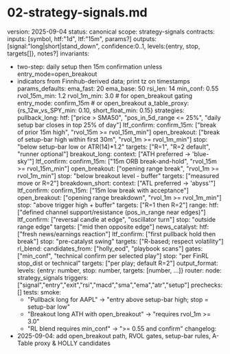 <!-- GPT-USAGE-HEADER:v1
Type: reference documentation (not executable code).
Rules: Treat as docs; do not run as code. Obey the action schemas in ./01-unified-instruction-set.md.
-->
# 02-strategy-signals.md
version: 2025-09-04
status: canonical
scope: strategy-signals
contracts:
  inputs: [symbol, htf:"1d", ltf:"15m", params?]
  outputs: [signal:"long|short|stand_down", confidence:0..1, levels:{entry, stop, targets[]}, notes?]
invariants:
  - two-step: daily setup then 15m confirmation unless entry_mode=open_breakout
  - indicators from Finnhub-derived data; print tz on timestamps
params_defaults:
  ema_fast: 20
  ema_base: 50
  rsi_len: 14
  min_conf: 0.55
  rvol_15m_min: 1.2
  rvol_1m_min: 3.0            # for open_breakout gating
  entry_mode: confirm_15m     # or open_breakout
  a_table_proxy: {rs_12w_vs_SPY_min: 0.10, short_float_min: 0.15}
strategies:
  pullback_long:
    htf: ["price > SMA50", "pos_in_5d_range <= 25%", "daily setup bar closes in top 25% of day"]
    ltf_confirm:
      confirm_15m: ["break of prior 15m high", "rvol_15m >= rvol_15m_min"]
      open_breakout: ["break of setup-bar high within first 30m", "rvol_1m >= rvol_1m_min"]
    stop: "below setup-bar low or ATR(14)*1.2"
    targets: ["R=1", "R=2 default", "runner optional"]
  breakout_long:
    context: ["ATH preferred → 'blue-sky'"]
    ltf_confirm:
      confirm_15m: ["15m ORB break-and-hold", "rvol_15m >= rvol_15m_min"]
      open_breakout: ["opening range break", "rvol_1m >= rvol_1m_min"]
    stop: "below breakout level - buffer"
    targets: ["measured move or R=2"]
  breakdown_short:
    context: ["ATL preferred → 'abyss'"]
    ltf_confirm:
      confirm_15m: ["15m low break with acceptance"]
      open_breakout: ["opening range breakdown", "rvol_1m >= rvol_1m_min"]
    stop: "above trigger high + buffer"
    targets: ["R=1 then R=2"]
  range:
    htf: ["defined channel support/resistance (pos_in_range near edges)"]
    ltf_confirm: ["reversal candle at edge", "oscillator turn"]
    stop: "outside range edge"
    targets: ["mid then opposite edge"]
  news_catalyst:
    htf: ["fresh news/earnings reaction"]
    ltf_confirm: ["first pullback hold then break"]
    stop: "pre-catalyst swing"
    targets: ["R-based; respect volatility"]
  rl_blend:
    candidates_from: ["holly_eod", "playbook scans"]
    gates: ["min_conf", "technical confirm per selected play"]
    stop: "per FinRL stop_dist or technical"
    targets: ["per play; default R=2"]
output_format:
  levels: {entry: number, stop: number, targets: [number, ...]}
router:
  node: strategy_signals
  triggers: ["signal","entry","exit","rsi","macd","sma","ema","atr","setup"]
  prechecks: []
tests:
  smoke:
    - "Pullback long for AAPL" -> "entry above setup-bar high; stop = setup-bar low"
    - "Breakout long ATH with open_breakout" -> "requires rvol_1m >= 3.0"
    - "RL blend requires min_conf" -> ">= 0.55 and confirm"
changelog:
  - 2025-09-04: add open_breakout path, RVOL gates, setup-bar rules, A-Table proxy & HOLLY candidates
